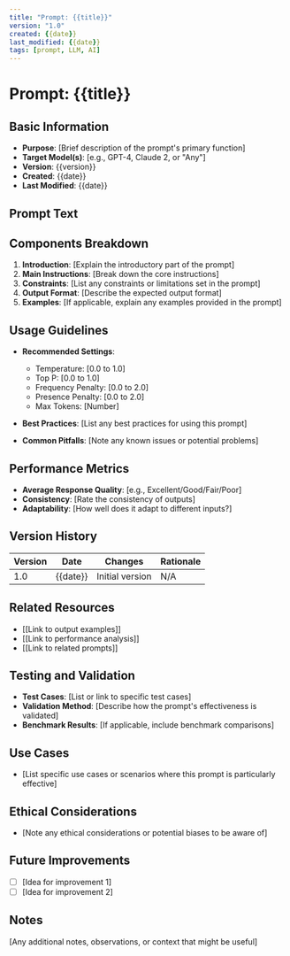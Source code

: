 ```yaml
---
title: "Prompt: {{title}}"
version: "1.0"
created: {{date}}
last_modified: {{date}}
tags: [prompt, LLM, AI]
---
```


# Prompt: {{title}}

## Basic Information

- **Purpose**: [Brief description of the prompt's primary function]
- **Target Model(s)**: [e.g., GPT-4, Claude 2, or "Any"]
- **Version**: {{version}}
- **Created**: {{date}}
- **Last Modified**: {{date}}

## Prompt Text

## Components Breakdown

1. **Introduction**: [Explain the introductory part of the prompt]
2. **Main Instructions**: [Break down the core instructions]
3. **Constraints**: [List any constraints or limitations set in the prompt]
4. **Output Format**: [Describe the expected output format]
5. **Examples**: [If applicable, explain any examples provided in the prompt]

## Usage Guidelines

- **Recommended Settings**:
  - Temperature: [0.0 to 1.0]
  - Top P: [0.0 to 1.0]
  - Frequency Penalty: [0.0 to 2.0]
  - Presence Penalty: [0.0 to 2.0]
  - Max Tokens: [Number]

- **Best Practices**: [List any best practices for using this prompt]
- **Common Pitfalls**: [Note any known issues or potential problems]

## Performance Metrics

- **Average Response Quality**: [e.g., Excellent/Good/Fair/Poor]
- **Consistency**: [Rate the consistency of outputs]
- **Adaptability**: [How well does it adapt to different inputs?]

## Version History

| Version | Date | Changes | Rationale |
|---------|------|---------|-----------|
| 1.0     | {{date}} | Initial version | N/A |

## Related Resources

- [[Link to output examples]]
- [[Link to performance analysis]]
- [[Link to related prompts]]

## Testing and Validation

- **Test Cases**: [List or link to specific test cases]
- **Validation Method**: [Describe how the prompt's effectiveness is validated]
- **Benchmark Results**: [If applicable, include benchmark comparisons]

## Use Cases

- [List specific use cases or scenarios where this prompt is particularly effective]

## Ethical Considerations

- [Note any ethical considerations or potential biases to be aware of]

## Future Improvements

- [ ] [Idea for improvement 1]
- [ ] [Idea for improvement 2]

## Notes

[Any additional notes, observations, or context that might be useful]
